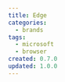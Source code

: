 ```yaml
---
title: Edge
categories:
  - brands
tags:
  - microsoft
  - browser
created: 0.7.0
updated: 1.0.0
---
```

